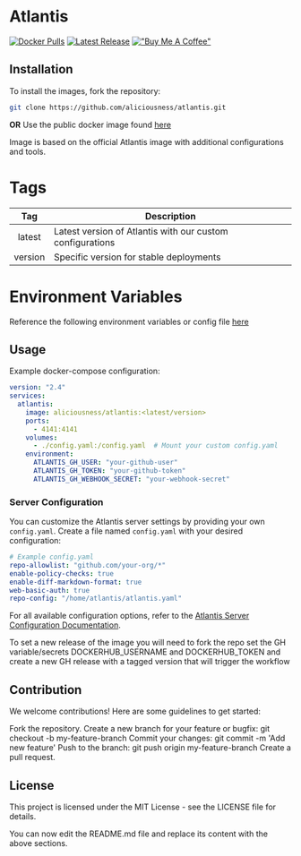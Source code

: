 # Atlantis
[![Docker Pulls](https://img.shields.io/badge/Docker%20Pulls-153-blue)](https://hub.docker.com/r/aliciousness/atlantis)
[![Latest Release](https://img.shields.io/badge/release-v0.2.0-brightgreen)](https://github.com/aliciousness/ACTION-latest-release-badge/releases)
[!["Buy Me A Coffee"](https://www.buymeacoffee.com/assets/img/custom_images/orange_img.png)](https://www.buymeacoffee.com/aliciousness)
<!-- [![Docker Image Size (tag)]() -->
<!-- ![Build Status](https://img.shields.io/github/actions/workflow/status/aliciousness/atlantis/release.yml?branch=main)]
[![GitHub last commit](https://img.shields.io/badge/Last%20Commit-2024-11-08-yellow)] -->

## Installation

To install the images, fork the repository:

```sh
git clone https://github.com/aliciousness/atlantis.git
```
**OR**
Use the public docker image found [here](https://hub.docker.com/r/aliciousness/atlantis)

Image is based on the official Atlantis image with additional configurations and tools.

# Tags
| Tag | Description |
| :----: | --- |
| latest | Latest version of Atlantis with our custom configurations |
| version | Specific version for stable deployments |

# Environment Variables
Reference the following environment variables or config file [here](https://www.runatlantis.io/docs/server-configuration.html)

## Usage
Example docker-compose configuration:

```yaml
version: "2.4"
services:
  atlantis:
    image: aliciousness/atlantis:<latest/version>
    ports:
      - 4141:4141
    volumes:
      - ./config.yaml:/config.yaml  # Mount your custom config.yaml
    environment:
      ATLANTIS_GH_USER: "your-github-user"
      ATLANTIS_GH_TOKEN: "your-github-token"
      ATLANTIS_GH_WEBHOOK_SECRET: "your-webhook-secret"
```

### Server Configuration
You can customize the Atlantis server settings by providing your own `config.yaml`. Create a file named `config.yaml` with your desired configuration:

```yaml
# Example config.yaml
repo-allowlist: "github.com/your-org/*"
enable-policy-checks: true
enable-diff-markdown-format: true
web-basic-auth: true
repo-config: "/home/atlantis/atlantis.yaml"
```

For all available configuration options, refer to the [Atlantis Server Configuration Documentation](https://www.runatlantis.io/docs/server-configuration.html).

To set a new release of the image you will need to fork the repo set the GH variable/secrets DOCKERHUB_USERNAME and DOCKERHUB_TOKEN
and create a new GH release with a tagged version that will trigger the workflow

## Contribution
We welcome contributions! Here are some guidelines to get started:

Fork the repository.
Create a new branch for your feature or bugfix: git checkout -b my-feature-branch
Commit your changes: git commit -m 'Add new feature'
Push to the branch: git push origin my-feature-branch
Create a pull request.

## License
This project is licensed under the MIT License - see the LICENSE file for details.

You can now edit the README.md file and replace its content with the above sections.